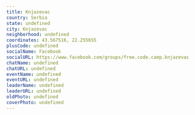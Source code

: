 ```yaml
---
title: Knjazevac
country: Serbia
state: undefined
city: Knjazevac
neighborhood: undefined
coordinates: 43.567516, 22.255655
plusCode: undefined
socialName: Facebook
socialURL: https://www.facebook.com/groups/free.code.camp.knjazevac
chatName: undefined
chatURL: undefined
eventName: undefined
eventURL: undefined
leaderName: undefined
leaderURL: undefined
oldPhoto: undefined
coverPhoto: undefined
---
```

